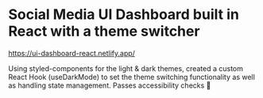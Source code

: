 # Social Media UI Dashboard built in React with a theme switcher

https://ui-dashboard-react.netlify.app/

Using styled-components for the light & dark themes, created a custom React Hook (useDarkMode) to set the theme switching functionality as well as handling state management. Passes accessibility checks 🚀
